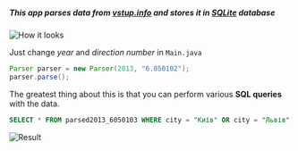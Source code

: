 ##### This app parses data from [vstup.info](http://vstup.info) and stores it in [SQLite](http://sqlite.org) database

![How it looks](http://i.imgur.com/bprq2UM.png)

Just change *year* and *direction number* in ```Main.java```
```java
Parser parser = new Parser(2013, "6.050102");
parser.parse();
```

The greatest thing about this is that you can perform various **SQL queries** with the data.

```sql
SELECT * FROM parsed2013_6050103 WHERE city = "Київ" OR city = "Львів" AND passing_score > 700 ORDER BY places DESC;
```
![Result](http://i.imgur.com/QRZKvIX.png)
